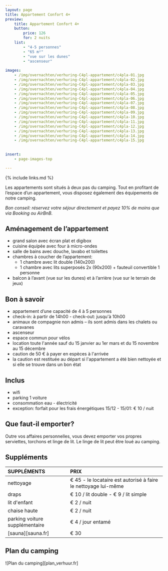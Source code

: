 ```yaml
---
layout: page
title: Appartement Confort 4+
preview: 
    title: Appartement Confort 4+
    button:
        price: 126
        for: 2 nuits
    list:
        - "4-5 personnes"
        - "65 m²"
        - "vue sur les dunes"
        - "ascenseur"
       
images:
    - /img/overnachten/verhuring-C4pl-appartement/c4pla-01.jpg
    - /img/overnachten/verhuring-C4pl-appartement/c4pla-02.jpg
    - /img/overnachten/verhuring-C4pl-appartement/c4pla-03.jpg
    - /img/overnachten/verhuring-C4pl-appartement/c4pla-04.jpg
    - /img/overnachten/verhuring-C4pl-appartement/c4pla-05.jpg
    - /img/overnachten/verhuring-C4pl-appartement/c4pla-06.jpg
    - /img/overnachten/verhuring-C4pl-appartement/c4pla-07.jpg
    - /img/overnachten/verhuring-C4pl-appartement/c4pla-08.jpg
    - /img/overnachten/verhuring-C4pl-appartement/c4pla-09.jpg
    - /img/overnachten/verhuring-C4pl-appartement/c4pla-10.jpg
    - /img/overnachten/verhuring-C4pl-appartement/c4pla-11.jpg
    - /img/overnachten/verhuring-C4pl-appartement/c4pla-12.jpg
    - /img/overnachten/verhuring-C4pl-appartement/c4pla-13.jpg
    - /img/overnachten/verhuring-C4pl-appartement/c4pla-14.jpg
    - /img/overnachten/verhuring-C4pl-appartement/c4pla-15.jpg
    
    
insert:
    - page-images-top

---
```


{% include links.md %}

Les appartements sont situés à deux pas du camping. Tout en profitant de l’espace d’un appartement, vous disposez également des équipements de notre camping.

*Bon conseil: réservez votre séjour directement et payez 10% de moins que via Booking ou AirBnB.*

## Aménagement de l’appartement

- grand salon avec écran plat et digibox
- cuisine équipée avec four à micro-ondes
- salle de bains avec douche, lavabo et toilettes
- chambres à coucher de l’appartement:
    - 1 chambre avec lit double (140x200)
    - 1 chambre avec lits superposés 2x (90x200) + fauteuil convertible 1 personne
- balcon à l’avant (vue sur les dunes) et à l’arrière (vue sur le terrain de jeux)
    
## Bon à savoir

- appartement d’une capacité de 4 à 5 personnes
- check-in: à partir de 14h00 - check-out: jusqu'à 10h00
- animaux de compagnie non admis – ils sont admis dans les chalets ou caravanes
- ascenseur
- espace commun pour vélos
- location toute l'année sauf du 15 janvier au 1er mars et du 15 novembre au 15 décembre
- caution de 50 € à payer en espèces à l'arrivée
- la caution est restituée au départ si l'appartement a été bien nettoyée et si elle se trouve dans un bon état

## Inclus
- wifi
- parking 1 voiture
- consommation eau - électricité 
- exception: forfait pour les frais énergétiques 15/12 - 15/01: € 10 / nuit

## Que faut-il emporter?
Outre vos affaires personnelles, vous devez emporter vos propres serviettes, torchons et linge de lit.
Le linge de lit peut être loué au camping.


## Suppléments

SUPPLÉMENTS               | PRIX
:-------------------|:-----------|
nettoyage           | € 45 - le locataire est autorisé à faire le nettoyage lui-même
draps               | € 10 / lit double - € 9 / lit simple
lit d'enfant        | € 2 / nuit
chaise haute        | € 2 / nuit
parking voiture supplémentaire  | € 4 / jour entamé
[sauna][sauna.fr]   | € 30


## Plan du camping

![Plan du camping][plan_verhuur.fr]
